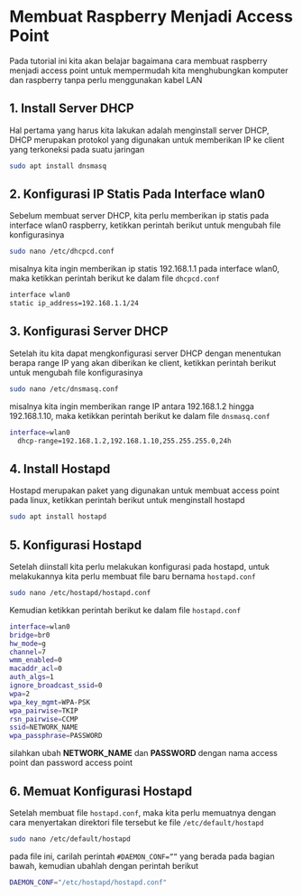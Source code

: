 # Membuat Raspberry Menjadi Access Point

Pada tutorial ini kita akan belajar bagaimana cara membuat raspberry menjadi access point untuk mempermudah kita menghubungkan komputer dan raspberry tanpa perlu menggunakan kabel LAN

## 1. Install Server DHCP

Hal pertama yang harus kita lakukan adalah menginstall server DHCP, DHCP merupakan protokol yang digunakan untuk memberikan IP ke client yang terkoneksi pada suatu jaringan

```bash
sudo apt install dnsmasq
```

## 2. Konfigurasi IP Statis Pada Interface wlan0

Sebelum membuat server DHCP, kita perlu memberikan ip statis pada interface wlan0 raspberry, ketikkan perintah berikut untuk mengubah file konfigurasinya

```bash
sudo nano /etc/dhcpcd.conf
```

misalnya kita ingin memberikan ip statis 192.168.1.1 pada interface wlan0, maka ketikkan perintah berikut ke dalam file `dhcpcd.conf`

```bash
interface wlan0
static ip_address=192.168.1.1/24
```

## 3. Konfigurasi Server DHCP

Setelah itu kita dapat mengkonfigurasi server DHCP dengan menentukan berapa range IP yang akan diberikan ke client, ketikkan perintah berikut untuk mengubah file konfigurasinya

```bash
sudo nano /etc/dnsmasq.conf
```

misalnya kita ingin memberikan range IP antara 192.168.1.2 hingga 192.168.1.10, maka ketikkan perintah berikut ke dalam file `dnsmasq.conf`

```bash
interface=wlan0
  dhcp-range=192.168.1.2,192.168.1.10,255.255.255.0,24h
```

## 4. Install Hostapd

Hostapd merupakan paket yang digunakan untuk membuat access point pada linux, ketikkan perintah berikut untuk menginstall hostapd

```bash
sudo apt install hostapd
```

## 5. Konfigurasi Hostapd

Setelah diinstall kita perlu melakukan konfigurasi pada hostapd, untuk melakukannya kita perlu membuat file baru bernama `hostapd.conf`

```bash
sudo nano /etc/hostapd/hostapd.conf
```

Kemudian ketikkan perintah berikut ke dalam file `hostapd.conf`

```bash
interface=wlan0
bridge=br0
hw_mode=g
channel=7
wmm_enabled=0
macaddr_acl=0
auth_algs=1
ignore_broadcast_ssid=0
wpa=2
wpa_key_mgmt=WPA-PSK
wpa_pairwise=TKIP
rsn_pairwise=CCMP
ssid=NETWORK_NAME
wpa_passphrase=PASSWORD
```

silahkan ubah **NETWORK_NAME** dan **PASSWORD** dengan nama access point dan password access point

## 6. Memuat Konfigurasi Hostapd

Setelah membuat file `hostapd.conf`, maka kita perlu memuatnya dengan cara menyertakan direktori file tersebut ke file `/etc/default/hostapd`

```bash
sudo nano /etc/default/hostapd
```

pada file ini, carilah perintah `#DAEMON_CONF=””` yang berada pada bagian bawah, kemudian ubahlah dengan perintah berikut

```bash
DAEMON_CONF="/etc/hostapd/hostapd.conf"
```
